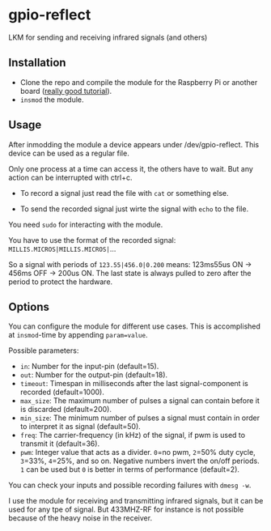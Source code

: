 # gpio-reflect
LKM for sending and receiving infrared signals (and others)

## Installation
* Clone the repo and compile the module for the Raspberry Pi or another board ([really good tutorial](http://lostindetails.com/blog/post/Compiling-a-kernel-module-for-the-raspberry-pi-2)).
* `insmod` the module.

## Usage

After inmodding the module a device appears under /dev/gpio-reflect.
This device can be used as a regular file.

Only one process at a time can access it, the others have to wait. But any action can be interrupted with ctrl+c.

* To record a signal just read the file with `cat` or something else.

* To send the recorded signal just wirte the signal with `echo` to the file.

You need `sudo` for interacting with the module.

You have to use the format of the recorded signal: 
`MILLIS.MICROS|MILLIS.MICROS|`...

So a signal with periods of `123.55|456.0|0.200` means: 123ms55us ON -> 456ms OFF -> 200us ON.
The last state is always pulled to zero after the period to protect the hardware.

## Options

You can configure the module for different use cases.
This is accomplished at `insmod`-time by appending `param=value`.

Possible parameters:

* `in`: Number for the input-pin (default=15).
* `out`: Number for the output-pin (default=18).
* `timeout`: Timespan in milliseconds after the last signal-component is recorded (default=1000).
* `max_size`: The maximum number of pulses a signal can contain before it is discarded (default=200).
* `min_size`: The minimum number of pulses a signal must contain in order to interpret it as signal (default=50).
* `freq`: The carrier-frequency (in kHz) of the signal, if pwm is used to transmit it (default=36).
* `pwm`: Integer value that acts as a divider. `0`=no pwm, `2`=50% duty cycle, `3`=33%, `4`=25%, and so on. Negative numbers invert the on/off periods. `1` can be used but `0` is better in terms of performance (default=2). 

You can check your inputs and possible recording failures with `dmesg -w`.


I use the module for receiving and transmitting infrared signals, but it can be used for any tpe of signal. But 433MHZ-RF for instance is not possible because of the heavy noise in the receiver.




